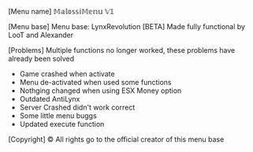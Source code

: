 

[Menu name] 
𝕄𝕒𝕝𝕠𝕤𝕤𝕚𝕄𝕖𝕟𝕦 𝕍𝟙

[Menu base] 
Menu base: LynxRevolution [BETA]
Made fully functional by LooT and Alexander

[Problems]
Multiple functions no longer worked, these problems have already been solved

- Game crashed when activate
- Menu de-activated when used some functions
- Nothging changed when using ESX Money option
- Outdated AntiLynx
- Server Crashed didn't work correct
- Some little menu buggs
- Updated execute function


[Copyright] ©
All rights go to the official creator of this menu base
